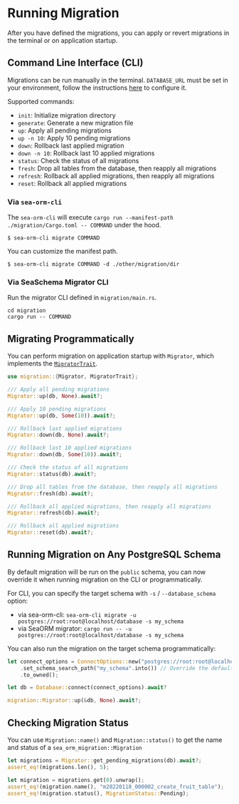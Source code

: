 # Running Migration

After you have defined the migrations, you can apply or revert migrations in the terminal or on application startup.

## Command Line Interface (CLI)

Migrations can be run manually in the terminal. `DATABASE_URL` must be set in your environment, follow the instructions [here](04-generate-entity/01-sea-orm-cli.md#configure-environment) to configure it.

Supported commands:
- `init`: Initialize migration directory
- `generate`: Generate a new migration file
- `up`: Apply all pending migrations
- `up -n 10`: Apply 10 pending migrations
- `down`: Rollback last applied migration
- `down -n 10`: Rollback last 10 applied migrations
- `status`: Check the status of all migrations
- `fresh`: Drop all tables from the database, then reapply all migrations
- `refresh`: Rollback all applied migrations, then reapply all migrations
- `reset`: Rollback all applied migrations

### Via `sea-orm-cli`

The `sea-orm-cli` will execute `cargo run --manifest-path ./migration/Cargo.toml -- COMMAND` under the hood.

```shell
$ sea-orm-cli migrate COMMAND
```

You can customize the manifest path.

```shell
$ sea-orm-cli migrate COMMAND -d ./other/migration/dir
```

### Via SeaSchema Migrator CLI

Run the migrator CLI defined in `migration/main.rs`.

```shell
cd migration
cargo run -- COMMAND
```

## Migrating Programmatically

You can perform migration on application startup with `Migrator`, which implements the [`MigratorTrait`](https://docs.rs/sea-orm-migration/*/sea_orm_migration/migrator/trait.MigratorTrait.html).

```rust title="src/main.rs"
use migration::{Migrator, MigratorTrait};

/// Apply all pending migrations
Migrator::up(db, None).await?;

/// Apply 10 pending migrations
Migrator::up(db, Some(10)).await?;

/// Rollback last applied migrations
Migrator::down(db, None).await?;

/// Rollback last 10 applied migrations
Migrator::down(db, Some(10)).await?;

/// Check the status of all migrations
Migrator::status(db).await?;

/// Drop all tables from the database, then reapply all migrations
Migrator::fresh(db).await?;

/// Rollback all applied migrations, then reapply all migrations
Migrator::refresh(db).await?;

/// Rollback all applied migrations
Migrator::reset(db).await?;
```

## Running Migration on Any PostgreSQL Schema

By default migration will be run on the `public` schema, you can now override it when running migration on the CLI or programmatically.

For CLI, you can specify the target schema with `-s` / `--database_schema` option:
* via sea-orm-cli: `sea-orm-cli migrate -u postgres://root:root@localhost/database -s my_schema`
* via SeaORM migrator: `cargo run -- -u postgres://root:root@localhost/database -s my_schema`

You can also run the migration on the target schema programmatically:

```rust
let connect_options = ConnectOptions::new("postgres://root:root@localhost/database".into())
    .set_schema_search_path("my_schema".into()) // Override the default schema
    .to_owned();

let db = Database::connect(connect_options).await?

migration::Migrator::up(&db, None).await?;
```
## Checking Migration Status

You can use `Migration::name()` and `Migration::status()` to get the name and status of a `sea_orm_migration::Migration`

```rust
let migrations = Migrator::get_pending_migrations(db).await?;
assert_eq!(migrations.len(), 5);

let migration = migrations.get(0).unwrap();
assert_eq!(migration.name(), "m20220118_000002_create_fruit_table");
assert_eq!(migration.status(), MigrationStatus::Pending);
```